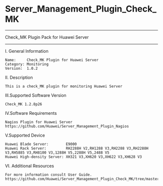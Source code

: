 # Server_Management_Plugin_Check_MK

****************************************************************************
Check_MK Plugin Pack for Huawei Server
****************************************************************************

I. General Information

    Name:     Check_MK Plugin for Huawei Server
    Category: Monitoring
    Version:  1.0.2

II. Description

    This is a check_MK plugin for monitoring Huawei Server 

III.Supported Software Version

    Check_MK 1.2.8p26
    
IV.Software Requirements

    Nagios Plugin for Huawei Server
    https://github.com/Huawei/Server_Management_Plugin_Nagios
    
V.Supported Device

    Huawei Blade Server:        E9000
    Huawei Rack Server:         RH2288H V2,RH1288 V3,RH2288 V3,RH2288H V3,RH5885 V3,RH8100 V3,1288H V5,2288H V5,2488 V5    
    Huawei High-density Server: XH321 V3,XH620 V3,XH622 V3,XH628 V3
    
VI. Additional Resources

    For more information consult User Guide. https://github.com/Huawei/Server_Management_Plugin_Check_MK/tree/master/docs
